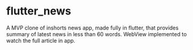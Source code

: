 # flutter_news

A MVP clone of inshorts news app, made fully in flutter, that provides summary of latest news in less than 60 words. WebView implemented to watch the full article in app.
